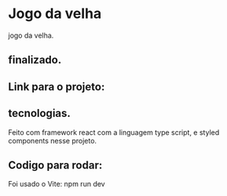 
# Jogo da velha
jogo da velha.

## finalizado.


## Link para o projeto:

## tecnologias.
Feito com framework react com a linguagem type script, e styled components nesse projeto.

## Codigo para rodar:
Foi usado o Vite: npm run dev